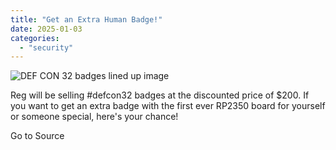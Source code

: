 ```yaml
---
title: "Get an Extra Human Badge!"
date: 2025-01-03
categories: 
  - "security"
---
```


![DEF CON 32 badges lined up image](https://defcon.org/images/defcon-32/post-images/badges.webp)  

Reg will be selling #defcon32 badges at the discounted price of $200. If you want to get an extra badge with the first ever RP2350 board for yourself or someone special, here's your chance!

Go to Source
